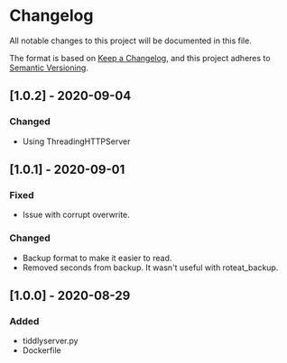 # Changelog

All notable changes to this project will be documented in this file.

The format is based on [Keep a Changelog](https://keepachangelog.com/en/1.0.0/),
and this project adheres to [Semantic Versioning](https://semver.org/spec/v2.0.0.html).

## [1.0.2] - 2020-09-04

### Changed

- Using ThreadingHTTPServer

## [1.0.1] - 2020-09-01

### Fixed

- Issue with corrupt overwrite.

### Changed

- Backup format to make it easier to read.
- Removed seconds from backup.  It wasn't useful with roteat_backup.

## [1.0.0] - 2020-08-29

### Added

- tiddlyserver.py
- Dockerfile
